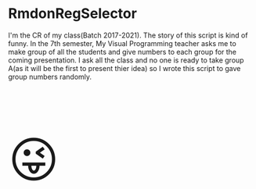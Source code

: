# RmdonRegSelector

I'm the CR of my class(Batch 2017-2021). The story of this script is kind of funny. In the 7th semester, My Visual Programming teacher asks me to make group of all the students and give numbers to each group for the coming presentation. I ask all the class and no one is ready to take group A(as it will be the first to present thier idea) so I wrote this script to gave group numbers randomly.<p style="font-size:100px">&#128540;</p>

